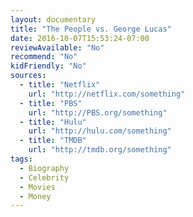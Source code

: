 ```yaml
---
layout: documentary
title: "The People vs. George Lucas"
date: 2016-10-07T15:53:24-07:00
reviewAvailable: "No"
recommend: "No"
kidFriendly: "No"
sources:
  - title: "Netflix"
    url: "http://netflix.com/something"
  - title: "PBS"
    url: "http://PBS.org/something"
  - title: "Hulu"
    url: "http://hulu.com/something"
  - title: "TMDB"
    url: "http://tmdb.org/something"
tags:
  - Biography 
  - Celebrity
  - Movies
  - Money
---
```


